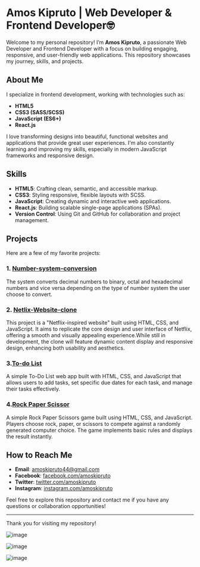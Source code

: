 # Amos Kipruto | Web Developer & Frontend Developer🤓

Welcome to my personal repository! I’m **Amos Kipruto**, a passionate Web Developer and Frontend Developer with a focus on building engaging, responsive, and user-friendly web applications. This repository showcases my journey, skills, and projects.

## About Me

I specialize in frontend development, working with technologies such as:

- **HTML5**
- **CSS3 (SASS/SCSS)**
- **JavaScript (ES6+)**
- **React.js**

I love transforming designs into beautiful, functional websites and applications that provide great user experiences. I'm also constantly learning and improving my skills, especially in modern JavaScript frameworks and responsive design.

## Skills

- **HTML5**: Crafting clean, semantic, and accessible markup.
- **CSS3**: Styling responsive, flexible layouts with SCSS.
- **JavaScript**: Creating dynamic and interactive web applications.
- **React.js**: Building scalable single-page applications (SPAs).
- **Version Control**: Using Git and GitHub for collaboration and project management.
  
 ## Projects

Here are a few of my favorite projects:

### 1. [Number-system-conversion](https://github.com/DevAmo001/Number-system-conversion)
The system converts decimal numbers to binary, octal and hexadecimal numbers and vice versa depending on the type of number system the user choose to convert.
### 2. [Netlix-Website-clone](https://github.com/DevAmo001/Netflix-website-clone)
This project is a "Netflix-inspired website" built using HTML, CSS, and JavaScript. It aims to replicate the core design and user interface of Netflix, offering a smooth and visually appealing experience.While still in development, the clone will feature dynamic content display and responsive design, enhancing both usability and aesthetics.
### 3.[To-do List](https://github.com/DevAmo001/To-Do-List)
A simple To-Do List web app built with HTML, CSS, and JavaScript that allows users to add tasks, set specific due dates for each task, and manage their tasks effectively.
### 4.[Rock Paper Scissor](https://github.com/DevAmo001/Rock-Paper-Scissor-Game)
A simple Rock Paper Scissors game built using HTML, CSS, and JavaScript. Players choose rock, paper, or scissors to compete against a randomly generated computer choice. The game implements basic rules and displays the result instantly.

## How to Reach Me

- **Email**: amoskipruto44@gmail.com
- **Facebook**: [facebook.com/amoskipruto](https://www.facebook.com/amos.brown.98031)
- **Twitter**: [twitter.com/amoskipruto](https://x.com/amos2554brown?t=BhlBO74q1T54N7mGkzugaA&s=09)
- **Instagram**: [instagram.com/amoskipruto](https://www.instagram.com/amoskenbrown?igsh=NHUyNGpjeWg3dGFn)

Feel free to explore this repository and contact me if you have any questions or collaboration opportunities!

---

Thank you for visiting my repository!

![image](https://github.com/user-attachments/assets/d87180c8-092d-4f9b-8ace-005b59a20342)

![image](https://github.com/user-attachments/assets/348c2c72-74da-43c5-8175-c9611db4d596)

![image](https://github.com/user-attachments/assets/29cd3549-f6f4-4cf5-9774-6d4ef3199dae)


